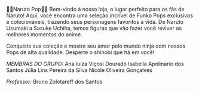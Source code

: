 🧡💛Naruto Pop💛🧡
Bem-vindo à nossa loja, o lugar perfeito para os fãs de Naruto! Aqui, você encontra uma seleção incrível de Funko Pops exclusivos e colecionáveis, trazendo seus personagens favoritos à vida. De Naruto Uzumaki a Sasuke Uchiha, temos figuras que vão fazer você reviver os melhores momentos do anime.

Conquiste sua coleção e mostre seu amor pelo mundo ninja com nossos Pops de alta qualidade. Desperte o shinobi que há em você!

*MEMBRAS DO GRUPO:*
Ana luiza Viçosi Dourado
Isabella Apolinario dos Santos 
Júlia Lins Pereira da Silva 
Nicole Oliveira Gonçalves

*Professor:* Bruno Zolotareff dos Santos
